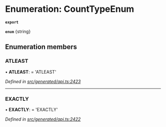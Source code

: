 # Enumeration: CountTypeEnum

**`export`** 

**`enum`** {string}

## Enumeration members

###  ATLEAST

• **ATLEAST**: =  <any>'ATLEAST'

*Defined in [src/generated/api.ts:2423](https://github.com/mailslurp/mailslurp-client-ts-js/blob/507ad2d/src/generated/api.ts#L2423)*

___

###  EXACTLY

• **EXACTLY**: =  <any>'EXACTLY'

*Defined in [src/generated/api.ts:2422](https://github.com/mailslurp/mailslurp-client-ts-js/blob/507ad2d/src/generated/api.ts#L2422)*
